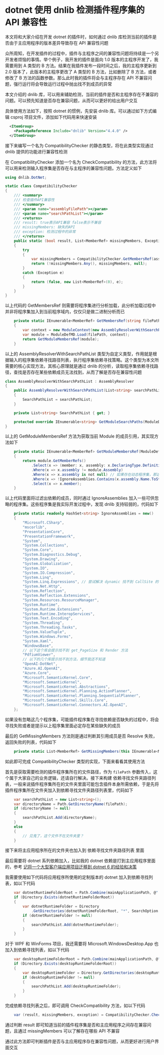 # dotnet 使用 dnlib 检测插件程序集的 API 兼容性

本文将和大家介绍在开发 dotnet 的插件时，如何通过 dnlib 库检测当前的插件是否由于主应用程序的版本差异导致存在 API 兼容性问题

<!--more-->
<!-- 发布 -->
<!-- 博客 -->

众所周知，在开发插件的过程中，插件与主程序之间的兼容性问题将持续是一个另开发者烦恼的事情。举个例子，我开发的插件是面向 1.0 版本的主程序开发了，我需要用到 A 类型的 B 方法。结果在我插件发布一段时间之后，我的主程序更新到 2.0 版本了，此版本的主程序更改了 A 类型的 B 方法，比如删除了 B 方法，或者修改了 B 方法的函数参数。那么此时我的插件将会与主程序存在 API 不兼容问题，强行运行将会导致运行过程中抛出找不到成员的异常

本文介绍的 dnlib 库，可以用来辅助检测，当前的插件是否和主程序存在不兼容的问题。可以预先知道是否存在兼容问题，从而可以更好的给出用户交互

具体使用方法如下，按照 dotnet 的惯例，先安装 dnlib 库。可以通过如下方式编辑 csproj 项目文件，添加如下代码用来快速安装

```xml
  <ItemGroup>
    <PackageReference Include="dnlib" Version="4.4.0" />
  </ItemGroup>
```

接下来编写一个名为 CompatibilityChecker 的静态类型，将在此类型实现通过 dnlib 提供的功能进行兼容性检测

在 CompatibilityChecker 添加一个名为 CheckCompatibility 的方法，此方法将可以用来检测输入程序集是否存在与主程序的兼容性问题。方法定义如下

```csharp
using dnlib.DotNet;

static class CompatibilityChecker
{
    /// <summary>
    /// 检查插件API兼容性
    /// </summary>
    /// <param name="assemblyFilePath"></param>
    /// <param name="searchPathList"></param>
    /// <returns>
    /// result: true表示API兼容 false表示不兼容
    /// missingMembers: 缺失的API
    /// exception: 检测过程中的异常
    /// </returns>
    public static (bool result, List<MemberRef> missingMembers, Exception? exception) CheckCompatibility(string assemblyFilePath, List<string> searchPathList)
    {
        try
        {
            var missingMembers = CompatibilityChecker.GetMembersRef(assemblyFilePath, searchPathList).GetMissingMembers();
            return (!missingMembers.Any(), missingMembers, null);
        }
        catch (Exception e)
        {
            return (false, new List<MemberRef>(0), e);
        }
    }
}
```

以上代码的 GetMembersRef 则需要将程序集进行分析加载，此分析加载过程中并非将程序集加入到当前程序域内，仅仅只是做二进制分析而已

```csharp
    private static IEnumerable<MemberRef> GetMembersRef(string filePath, List<string> searchPathList)
    {
        var context = new ModuleContext(new AssemblyResolverWithSearchPathList(searchPathList));
        var module = ModuleDefMD.Load(filePath, context);
        return GetModuleMembersRef(module);
    }
```

以上的 AssemblyResolverWithSearchPathList 类型为自定义类型，作用就是根据输入的程序集依赖寻找路径列表，执行程序集依赖寻找策略。这个类型为本文所需要的核心实现方法，其核心原理就是通过 dnlib 的分析，读取程序集依赖寻找路径，查找是否存在某些依赖成员无法找到，从而了解是否存在兼容性问题

```csharp
class AssemblyResolverWithSearchPathList : AssemblyResolver
{
    public AssemblyResolverWithSearchPathList(List<string> searchPathList)
    {
        SearchPathList = searchPathList;
    }

    private List<string> SearchPathList { get; }

    protected override IEnumerable<string> GetModuleSearchPaths(ModuleDef module) => base.GetModuleSearchPaths(module).Concat(SearchPathList);
}
```

以上的 GetModuleMembersRef 方法为获取当前 Module 的成员引用，其实现方法如下

```csharp
    private static IEnumerable<MemberRef> GetModuleMembersRef(ModuleDefMD module)
    {
        return module.GetMemberRefs()
            .Select(x => (member: x, assembly: x.DeclaringType.DefinitionAssembly))
            .Where(x => x.assembly != module.Assembly)
            .Where(x => x.assembly is not null) // 如果存在动态程序集，那这里可能拿到空值
            .Where(x => !IgnoreAssemblies.Contains(x.assembly.Name.ToString())) // 这是可选的
            .Select(x => x.member);
    }
```

以上代码里面将过滤出依赖的成员，同时通过 IgnoreAssemblies 加入一些可供忽略的程序集。这些程序集是我实际开发过程中，发现 dnlib 支持较弱的，代码如下

```csharp
    private static readonly HashSet<string> IgnoreAssemblies = new()
    {
        "Microsoft.CSharp",
        "mscorlib",
        "PresentationCore",
        "PresentationFramework",
        "System",
        "System.Collections",
        "System.Core",
        "System.Diagnostics.Debug",
        "System.Drawing",
        "System.Globalization",
        "System.IO",
        "System.IO.Compression",
        "System.Linq",
        "System.Linq.Expressions", // 尝试解决 dynamic 找不到 CallSite 的锅
        "System.Net.Http",
        "System.Reflection",
        "System.Reflection.Extensions",
        "System.Resources.ResourceManager",
        "System.Runtime",
        "System.Runtime.Extensions",
        "System.Runtime.InteropServices",
        "System.Text.Encoding",
        "System.Threading",
        "System.Threading.Tasks",
        "System.ValueTuple",
        "System.Windows.Forms",
        "System.Xaml",
        "WindowsBase",
        // 以下这个库会提示找不到 get_PageSize 和 Render 方法
        "PdfiumViewer",
        // 以下的几个库提示找不到方法，细节我还不知道
        "OpenAI-DotNet",
        "Azure.AI.OpenAI",
        "Azure.Core",
        "Microsoft.SemanticKernel.Core",
        "Microsoft.SemanticKernel",
        "Microsoft.SemanticKernel.Abstractions",
        "Microsoft.SemanticKernel.Planning.ActionPlanner",
        "Microsoft.SemanticKernel.Planning.SequentialPlanner",
        "Microsoft.SemanticKernel.Skills.Core",
        "Microsoft.SemanticKernel.Connectors.AI.OpenAI",
    };
```

如果没有忽略这几个程序集，可能插件程序集在寻找依赖是否缺失的过程中，将会寻找失败或者是提示以上程序集里面必定存在某些缺失的成员

最后的 GetMissingMembers 方法则是通过判断其引用成员是否 Resolve 失败，返回失败的列表，代码如下

```csharp
    private static List<MemberRef> GetMissingMembers(this IEnumerable<MemberRef> members) => members.Where(x => x.Resolve() == null).ToList();
```

如此即可完成 CompatibilityChecker 类型的实现，下面来看看其使用方法

首先是获取需要检测的插件程序集所在的文件路径，作为 `filePath` 参数传入，这个属于大家自己的业务逻辑，还请自行解决。接下来构建 依赖寻找文件夹路径列表，一般来说插件程序集所在的文件夹里面可能包含插件本身所需依赖，于是先将插件程序集所在文件夹加入到依赖寻找文件夹路径列表里，代码如下

```csharp
    var searchPathList = new List<string>();
    var directoryName = Path.GetDirectoryName(filePath);
    if (directoryName != null)
    {
        searchPathList.Add(directoryName);
    }
    else
    {
        // 见鬼了，这个文件不在文件夹里？
    }
```

接下来将主应用程序所在的文件夹也加入到 依赖寻找文件夹路径列表 里面

最后需要将 dotnet 系列依赖加入，比如我的 dotnet 依赖是打到主应用程序里面的，参考 [记将一个大型客户端应用项目迁移到 dotnet 6 的经验和决策](https://blog.lindexi.com/post/%E8%AE%B0%E5%B0%86%E4%B8%80%E4%B8%AA%E5%A4%A7%E5%9E%8B%E5%AE%A2%E6%88%B7%E7%AB%AF%E5%BA%94%E7%94%A8%E9%A1%B9%E7%9B%AE%E8%BF%81%E7%A7%BB%E5%88%B0-dotnet-6-%E7%9A%84%E7%BB%8F%E9%AA%8C%E5%92%8C%E5%86%B3%E7%AD%96.html )

我需要使用如下代码将应用程序所使用的定制版本的 dotnet 加入到依赖寻找列表，如以下代码

```csharp
    var dotnetRuntimeFolderRoot = Path.Combine(mainApplicationPath, @"..\runtime\shared\Microsoft.NETCore.App\");
    if (Directory.Exists(dotnetRuntimeFolderRoot))
    {
        var dotnetRuntimeFolder = Directory
            .GetDirectories(dotnetRuntimeFolderRoot, "*", SearchOption.TopDirectoryOnly).FirstOrDefault();
        if (dotnetRuntimeFolder != null)
        {
            searchPathList.Add(dotnetRuntimeFolder);
        }
    }
```

对于 WPF 和 WinForms 项目，我还需要将 Microsoft.WindowsDesktop.App 也加入到依赖寻找列表，如以下代码

```csharp
    var desktopRuntimeFolderRoot = Path.Combine(mainApplicationPath, @"..\runtime\shared\Microsoft.WindowsDesktop.App\");
    if (Directory.Exists(desktopRuntimeFolderRoot))
    {
        var desktopRuntimeFolder = Directory.GetDirectories(desktopRuntimeFolderRoot, "*", SearchOption.TopDirectoryOnly).FirstOrDefault();
        if (desktopRuntimeFolder != null)
        {
            searchPathList.Add(desktopRuntimeFolder);
        }
    }
```

完成依赖寻找列表之后，即可调用 CheckCompatibility 方法，如以下代码

```csharp
    var (result, missingMembers, exception) = CompatibilityChecker.CheckCompatibility(filePath, searchPathList);
```

通过判断 result 即可知道当前的插件程序集是否和主应用程序之间存在兼容问题，且通过 missingMembers 可以了解存在哪些 API 不兼容

通过此方法即可判断插件是否与主应用程序存在兼容性问题，从而更好进行用户界面交互